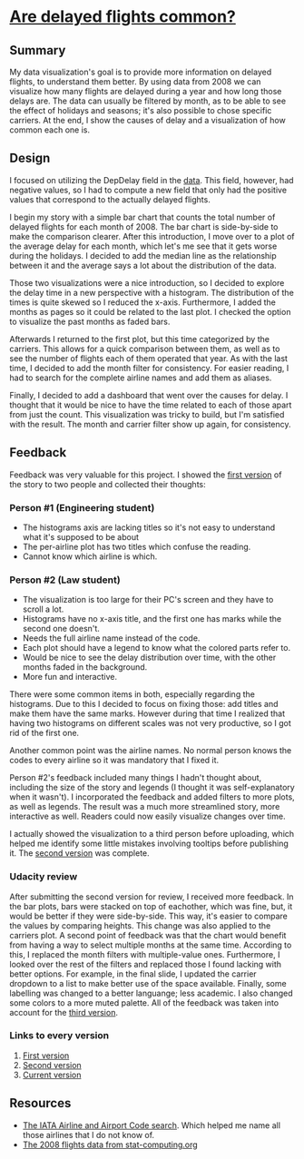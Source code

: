 # [Are delayed flights common?](https://public.tableau.com/profile/enrique2711#!/vizhome/FlightDelays2008v3/Story)

## Summary
My data visualization's goal is to provide more information on delayed flights, to understand them better. By using data from 2008 we can visualize how many flights are delayed during a year and how long those delays are. The data can usually be filtered by month, as to be able to see the effect of holidays and seasons; it's also possible to chose specific carriers. At the end, I show the causes of delay and a visualization of how common each one is.

## Design
I focused on utilizing the DepDelay field in the [data](http://stat-computing.org/dataexpo/2009/the-data.html). This field, however, had negative values, so I had to compute a new field that only had the positive values that correspond to the actually delayed flights.

I begin my story with a simple bar chart that counts the total number of delayed flights for each month of 2008. The bar chart is side-by-side to make the comparison clearer. After this introduction, I move over to a plot of the average delay for each month, which let's me see that it gets worse during the holidays. I decided to add the median line as the relationship between it and the average says a lot about the distribution of the data.

Those two visualizations were a nice introduction, so I decided to explore the delay time in a new perspective with a histogram. The distribution of the times is quite skewed so I reduced the x-axis. Furthermore, I added the months as pages so it could be related to the last plot. I checked the option to visualize the past months as faded bars.

Afterwards I returned to the first plot, but this time categorized by the carriers. This allows for a quick comparison between them, as well as to see the number of flights each of them operated that year. As with the last time, I decided to add the month filter for consistency. For easier reading, I had to search for the complete airline names and add them as aliases.

Finally, I decided to add a dashboard that went over the causes for delay. I thought that it would be nice to have the time related to each of those apart from just the count. This visualization was tricky to build, but I'm satisfied with the result. The month and carrier filter show up again, for consistency.

## Feedback
Feedback was very valuable for this project. I showed the [first version](https://public.tableau.com/profile/enrique2711#!/vizhome/FlightDelays2008/Story) of the story to two people and collected their thoughts:

### Person #1 (Engineering student)
- The histograms axis are lacking titles so it's not easy to understand what it's supposed to be about
- The per-airline plot has two titles which confuse the reading.
- Cannot know which airline is which.

### Person #2 (Law student)
- The visualization is too large for their PC's screen and they have to scroll a lot.
- Histograms have no x-axis title, and the first one has marks while the second one doesn't.
- Needs the full airline name instead of the code.
- Each plot should have a legend to know what the colored parts refer to.
- Would be nice to see the delay distribution over time, with the other months faded in the background.
- More fun and interactive.

There were some common items in both, especially regarding the histograms. Due to this I decided to focus on fixing those: add titles and make them have the same marks. However during that time I realized that having two histograms on different scales was not very productive, so I got rid of the first one.

Another common point was the airline names. No normal person knows the codes to every airline so it was mandatory that I fixed it.

Person #2's feedback included many things I hadn't thought about, including the size of the story and legends (I thought it was self-explanatory when it wasn't). I incorporated the feedback and added filters to more plots, as well as legends. The result was a much more streamlined story, more interactive as well. Readers could now easily visualize changes over time.

I actually showed the visualization to a third person before uploading, which helped me identify some little mistakes involving tooltips before publishing it. The [second version](https://public.tableau.com/profile/enrique2711#!/vizhome/FlightDelays2008v2/Story) was complete.

### Udacity review
After submitting the second version for review, I received more feedback. In the bar plots, bars were stacked on top of eachother, which was fine, but, it would be better if they were side-by-side. This way, it's easier to compare the values by comparing heights. This change was also applied to the carriers plot. 
A second point of feedback was that the chart would benefit from having a way to select multiple months at the same time. According to this, I replaced the month filters with multiple-value ones. Furthermore, I looked over the rest of the filters and replaced those I found lacking with better options. For example, in the final slide, I updated the carrier dropdown to a list to make better use of the space available.
Finally, some labelling was changed to a better languange; less academic. I also changed some colors to a more muted palette. All of the feedback was taken into account for the [third version](https://public.tableau.com/profile/enrique2711#!/vizhome/FlightDelays2008v3/Story). 

### Links to every version
1. [First version](https://public.tableau.com/profile/enrique2711#!/vizhome/FlightDelays2008/Story)
2. [Second version](https://public.tableau.com/profile/enrique2711#!/vizhome/FlightDelays2008v2/Story)
3. [Current version](https://public.tableau.com/profile/enrique2711#!/vizhome/FlightDelays2008v3/Story)

## Resources

- [The IATA Airline and Airport Code search](https://www.iata.org/publications/Pages/code-search.aspx). Which helped me name all those airlines that I do not know of.
- [The 2008 flights data from stat-computing.org](http://stat-computing.org/dataexpo/2009/2008.csv.bz2)